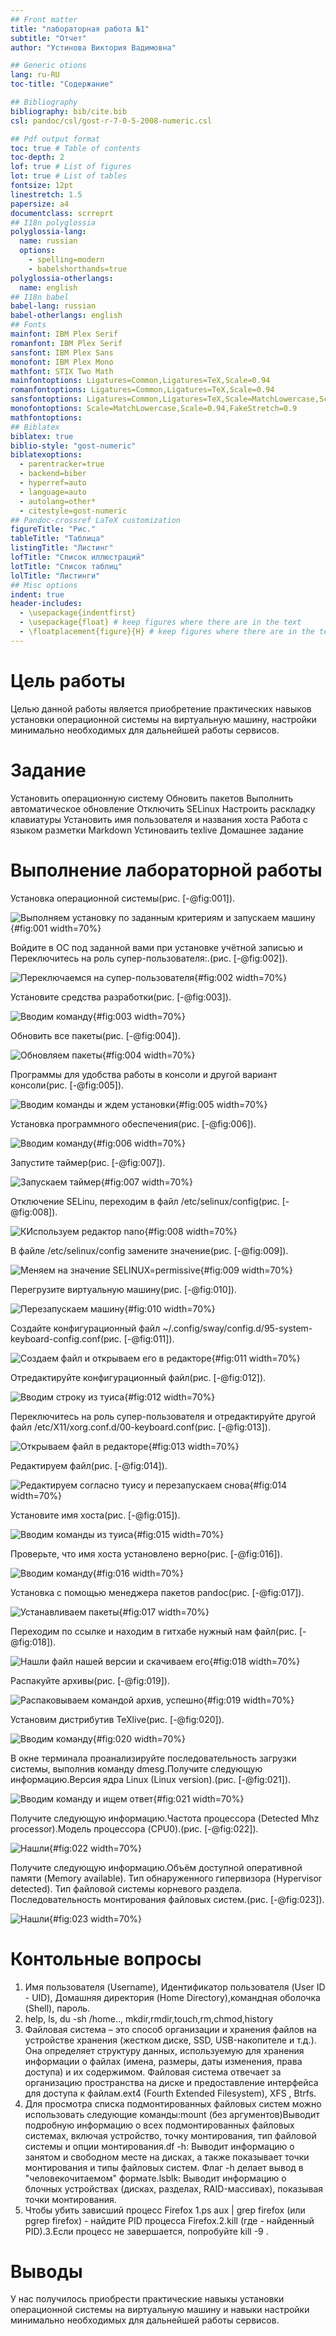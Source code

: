 ```yaml
---
## Front matter
title: "лабораторная работа №1"
subtitle: "Отчет"
author: "Устинова Виктория Вадимовна"

## Generic otions
lang: ru-RU
toc-title: "Содержание"

## Bibliography
bibliography: bib/cite.bib
csl: pandoc/csl/gost-r-7-0-5-2008-numeric.csl

## Pdf output format
toc: true # Table of contents
toc-depth: 2
lof: true # List of figures
lot: true # List of tables
fontsize: 12pt
linestretch: 1.5
papersize: a4
documentclass: scrreprt
## I18n polyglossia
polyglossia-lang:
  name: russian
  options:
	- spelling=modern
	- babelshorthands=true
polyglossia-otherlangs:
  name: english
## I18n babel
babel-lang: russian
babel-otherlangs: english
## Fonts
mainfont: IBM Plex Serif
romanfont: IBM Plex Serif
sansfont: IBM Plex Sans
monofont: IBM Plex Mono
mathfont: STIX Two Math
mainfontoptions: Ligatures=Common,Ligatures=TeX,Scale=0.94
romanfontoptions: Ligatures=Common,Ligatures=TeX,Scale=0.94
sansfontoptions: Ligatures=Common,Ligatures=TeX,Scale=MatchLowercase,Scale=0.94
monofontoptions: Scale=MatchLowercase,Scale=0.94,FakeStretch=0.9
mathfontoptions:
## Biblatex
biblatex: true
biblio-style: "gost-numeric"
biblatexoptions:
  - parentracker=true
  - backend=biber
  - hyperref=auto
  - language=auto
  - autolang=other*
  - citestyle=gost-numeric
## Pandoc-crossref LaTeX customization
figureTitle: "Рис."
tableTitle: "Таблица"
listingTitle: "Листинг"
lofTitle: "Список иллюстраций"
lotTitle: "Список таблиц"
lolTitle: "Листинги"
## Misc options
indent: true
header-includes:
  - \usepackage{indentfirst}
  - \usepackage{float} # keep figures where there are in the text
  - \floatplacement{figure}{H} # keep figures where there are in the text
---
```


# Цель работы

Целью данной работы является приобретение практических навыков установки операционной системы на виртуальную машину, настройки минимально необходимых для дальнейшей работы сервисов.

# Задание

Установить операционную систему
Обновить пакетов
Выполнить автоматическое обновление
Отключить SELinux
Настроить раскладку клавиатуры
Установить имя пользователя и названия хоста
Работа с языком разметки Markdown
Устиноваить texlive
Домашнее задание

# Выполнение лабораторной работы

Установка операционной системы(рис. [-@fig:001]).

![Выполняем установку по заданным критериям и запускаем машину](image/1.jpg){#fig:001 width=70%}

Войдите в ОС под заданной вами при установке учётной записью и Переключитесь на роль супер-пользователя:.(рис. [-@fig:002]).

![Переключаемся на супер-пользователя](image/2.jpg){#fig:002 width=70%}

Установите средства разработки(рис. [-@fig:003]).

![Вводим команду](image/3.jpg){#fig:003 width=70%}

Обновить все пакеты(рис. [-@fig:004]).

![Обновляем пакеты](image/4.jpg){#fig:004 width=70%}

Программы для удобства работы в консоли и другой вариант консоли(рис. [-@fig:005]).

![Вводим команды и ждем установки](image/5.jpg){#fig:005 width=70%}

Установка программного обеспечения(рис. [-@fig:006]).

![Вводим команду](image/6.jpg){#fig:006 width=70%}

Запустите таймер(рис. [-@fig:007]).

![Запускаем таймер](image/7.jpg){#fig:007 width=70%}

Отключение SELinu, переходим в файл /etc/selinux/config(рис. [-@fig:008]).

![КИспользуем редактор nano](image/8.jpg){#fig:008 width=70%}

В файле /etc/selinux/config замените значение(рис. [-@fig:009]).

![Меняем на значение SELINUX=permissive](image/9.jpg){#fig:009 width=70%}

Перегрузите виртуальную машину(рис. [-@fig:010]).

![Перезапускаем машину](image/10.jpg){#fig:010 width=70%}

Создайте конфигурационный файл ~/.config/sway/config.d/95-system-keyboard-config.conf(рис. [-@fig:011]).

![Создаем файл и открываем его в редакторе](image/11.jpg){#fig:011 width=70%}

Отредактируйте конфигурационный файл(рис. [-@fig:012]).

![Вводим строку из туиса](image/12.jpg){#fig:012 width=70%}

Переключитесь на роль супер-пользователя и отредактируйте другой файл /etc/X11/xorg.conf.d/00-keyboard.conf(рис. [-@fig:013]).

![Открываем файл в редакторе](image/13.jpg){#fig:013 width=70%}

Редактируем файл(рис. [-@fig:014]).

![Редактируем согласно туису и перезапускаем снова](image/14.jpg){#fig:014 width=70%}

Установите имя хоста(рис. [-@fig:015]).

![Вводим команды из туиса](image/15.jpg){#fig:015 width=70%}

Проверьте, что имя хоста установлено верно(рис. [-@fig:016]).

![Вводим команду](image/16.jpg){#fig:016 width=70%}

Установка с помощью менеджера пакетов pandoc(рис. [-@fig:017]).

![Устанавливаем пакеты](image/17.jpg){#fig:017 width=70%}

Переходим по ссылке и находим в гитхабе нужный нам файл(рис. [-@fig:018]).

![Нашли файл нашей версии и скачиваем его](image/18.jpg){#fig:018 width=70%}

Распакуйте архивы(рис. [-@fig:019]).

![Распаковываем командой архив, успешно](image/19.jpg){#fig:019 width=70%}

Установим дистрибутив TeXlive(рис. [-@fig:020]).

![Вводим команду](image/20.jpg){#fig:020 width=70%}

В окне терминала проанализируйте последовательность загрузки системы, выполнив команду dmesg.Получите следующую информацию.Версия ядра Linux (Linux version).(рис. [-@fig:021]).

![Вводим команду и ищем ответ](image/21.jpg){#fig:021 width=70%}

Получите следующую информацию.Частота процессора (Detected Mhz processor).Модель процессора (CPU0).(рис. [-@fig:022]).

![Нашли](image/22.jpg){#fig:022 width=70%}

Получите следующую информацию.Объём доступной оперативной памяти (Memory available).
Тип обнаруженного гипервизора (Hypervisor detected).
Тип файловой системы корневого раздела.
Последовательность монтирования файловых систем.(рис. [-@fig:023]).

![Нашли](image/23.jpg){#fig:023 width=70%}

# Контольные вопросы

1. Имя пользователя (Username), Идентификатор пользователя (User ID - UID), Домашняя директория (Home Directory),командная оболочка (Shell), пароль.
2. help, ls, du -sh /home.., mkdir,rmdir,touch,rm,chmod,history
3. Файловая система – это способ организации и хранения файлов на устройстве хранения (жестком диске, SSD, USB-накопителе и т.д.). Она определяет структуру данных, используемую для хранения информации о файлах (имена, размеры, даты изменения, права доступа) и их содержимом. Файловая система отвечает за организацию пространства на диске и предоставление интерфейса для доступа к файлам.ext4 (Fourth Extended Filesystem),  XFS ,  Btrfs.
4. Для просмотра списка подмонтированных файловых систем можно использовать следующие команды:mount (без аргументов)Выводит подробную информацию о всех подмонтированных файловых системах, включая устройство, точку монтирования, тип файловой системы и опции монтирования.df -h: Выводит информацию о занятом и свободном месте на дисках, а также показывает точки монтирования и типы файловых систем.  Флаг -h делает вывод в "человекочитаемом" формате.lsblk:  Выводит информацию о блочных устройствах (дисках, разделах, RAID-массивах), показывая точки монтирования.
5. Чтобы убить зависший процесс Firefox 1.ps aux | grep firefox (или pgrep firefox) - найдите PID процесса Firefox.2.kill <PID> (где <PID> - найденный PID).3.Если процесс не завершается, попробуйте kill -9 <PID>.

# Выводы

У нас получилось приобрести практические навыкы установки операционной системы на виртуальную машину и навыки настройки минимально необходимых для дальнейшей работы сервисов.

